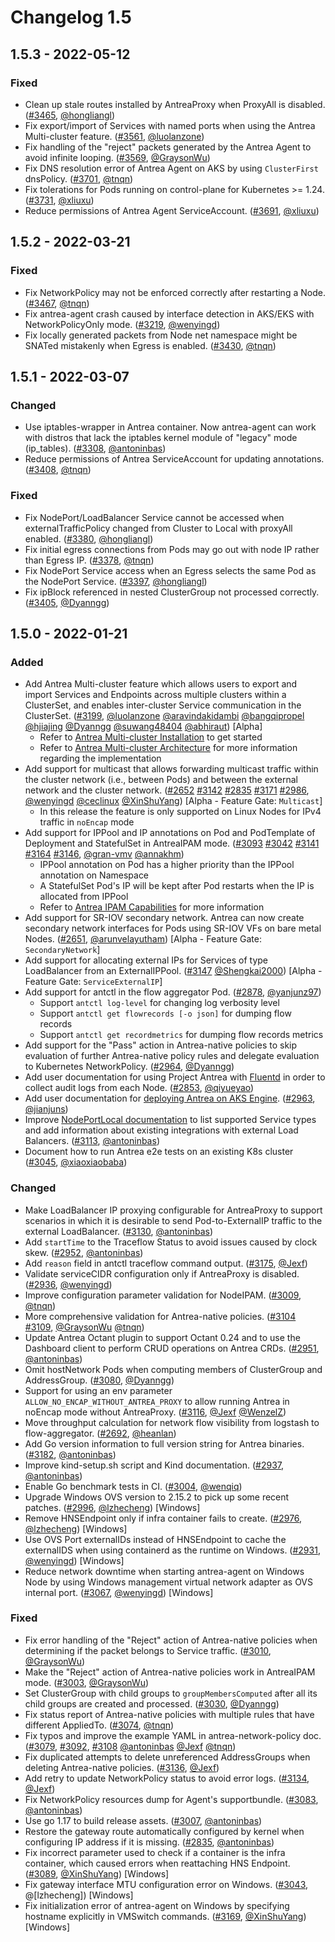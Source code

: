 # Changelog 1.5

## 1.5.3 - 2022-05-12

### Fixed

- Clean up stale routes installed by AntreaProxy when ProxyAll is disabled. ([#3465](https://github.com/antrea-io/antrea/pull/3465), [@hongliangl])
- Fix export/import of Services with named ports when using the Antrea Multi-cluster feature. ([#3561](https://github.com/antrea-io/antrea/pull/3561), [@luolanzone])
- Fix handling of the "reject" packets generated by the Antrea Agent to avoid infinite looping. ([#3569](https://github.com/antrea-io/antrea/pull/3569), [@GraysonWu])
- Fix DNS resolution error of Antrea Agent on AKS by using `ClusterFirst` dnsPolicy. ([#3701](https://github.com/antrea-io/antrea/pull/3701), [@tnqn])
- Fix tolerations for Pods running on control-plane for Kubernetes >= 1.24. ([#3731](https://github.com/antrea-io/antrea/pull/3731), [@xliuxu])
- Reduce permissions of Antrea Agent ServiceAccount. ([#3691](https://github.com/antrea-io/antrea/pull/3691), [@xliuxu])

## 1.5.2 - 2022-03-21

### Fixed

- Fix NetworkPolicy may not be enforced correctly after restarting a Node. ([#3467](https://github.com/antrea-io/antrea/pull/3467), [@tnqn])
- Fix antrea-agent crash caused by interface detection in AKS/EKS with NetworkPolicyOnly mode. ([#3219](https://github.com/antrea-io/antrea/pull/3219), [@wenyingd])
- Fix locally generated packets from Node net namespace might be SNATed mistakenly when Egress is enabled. ([#3430](https://github.com/antrea-io/antrea/pull/3430), [@tnqn])

## 1.5.1 - 2022-03-07

### Changed

- Use iptables-wrapper in Antrea container. Now antrea-agent can work with distros that lack the iptables kernel module of "legacy" mode (ip_tables). ([#3308](https://github.com/antrea-io/antrea/pull/3308), [@antoninbas])
- Reduce permissions of Antrea ServiceAccount for updating annotations. ([#3408](https://github.com/antrea-io/antrea/pull/3408), [@tnqn])

### Fixed

- Fix NodePort/LoadBalancer Service cannot be accessed when externalTrafficPolicy changed from Cluster to Local with proxyAll enabled. ([#3380](https://github.com/antrea-io/antrea/pull/3380), [@hongliangl])
- Fix initial egress connections from Pods may go out with node IP rather than Egress IP. ([#3378](https://github.com/antrea-io/antrea/pull/3378), [@tnqn])
- Fix NodePort Service access when an Egress selects the same Pod as the NodePort Service. ([#3397](https://github.com/antrea-io/antrea/pull/3397), [@hongliangl])
- Fix ipBlock referenced in nested ClusterGroup not processed correctly. ([#3405](https://github.com/antrea-io/antrea/pull/3405), [@Dyanngg])

## 1.5.0 - 2022-01-21

### Added

- Add Antrea Multi-cluster feature which allows users to export and import Services and Endpoints across multiple clusters within a ClusterSet, and enables inter-cluster Service communication in the ClusterSet. ([#3199](https://github.com/antrea-io/antrea/pull/3199), [@luolanzone] [@aravindakidambi] [@bangqipropel] [@hjiajing] [@Dyanngg] [@suwang48404] [@abhiraut]) [Alpha]
  * Refer to [Antrea Multi-cluster Installation] to get started
  * Refer to [Antrea Multi-cluster Architecture] for more information regarding the implementation
- Add support for multicast that allows forwarding multicast traffic within the cluster network (i.e., between Pods) and between the external network and the cluster network. ([#2652](https://github.com/antrea-io/antrea/pull/2652) [#3142](https://github.com/antrea-io/antrea/pull/3142) [#2835](https://github.com/antrea-io/antrea/pull/2835) [#3171](https://github.com/antrea-io/antrea/pull/3171) [#2986](https://github.com/antrea-io/antrea/pull/2986), [@wenyingd] [@ceclinux] [@XinShuYang]) [Alpha - Feature Gate: `Multicast`]
  * In this release the feature is only supported on Linux Nodes for IPv4 traffic in `noEncap` mode
- Add support for IPPool and IP annotations on Pod and PodTemplate of Deployment and StatefulSet in AntreaIPAM mode. ([#3093](https://github.com/antrea-io/antrea/pull/3093) [#3042](https://github.com/antrea-io/antrea/pull/3042) [#3141](https://github.com/antrea-io/antrea/pull/3141) [#3164](https://github.com/antrea-io/antrea/pull/3164) [#3146](https://github.com/antrea-io/antrea/pull/3146), [@gran-vmv] [@annakhm])
  * IPPool annotation on Pod has a higher priority than the IPPool annotation on Namespace
  * A StatefulSet Pod's IP will be kept after Pod restarts when the IP is allocated from IPPool
  * Refer to [Antrea IPAM Capabilities] for more information
- Add support for SR-IOV secondary network. Antrea can now create secondary network interfaces for Pods using SR-IOV VFs on bare metal Nodes. ([#2651](https://github.com/antrea-io/antrea/pull/2651), [@arunvelayutham]) [Alpha - Feature Gate: `SecondaryNetwork`]
- Add support for allocating external IPs for Services of type LoadBalancer from an ExternalIPPool. ([#3147](https://github.com/antrea-io/antrea/pull/3147) [@Shengkai2000]) [Alpha - Feature Gate: `ServiceExternalIP`]
- Add support for antctl in the flow aggregator Pod. ([#2878](https://github.com/antrea-io/antrea/pull/2878), [@yanjunz97])
  * Support `antctl log-level` for changing log verbosity level
  * Support `antctl get flowrecords [-o json]` for dumping flow records
  * Support `antctl get recordmetrics` for dumping flow records metrics
- Add support for the "Pass" action in Antrea-native policies to skip evaluation of further Antrea-native policy rules and delegate evaluation to Kubernetes NetworkPolicy. ([#2964](https://github.com/antrea-io/antrea/pull/2964), [@Dyanngg])
- Add user documentation for using Project Antrea with [Fluentd] in order to collect audit logs from each Node. ([#2853](https://github.com/antrea-io/antrea/pull/2853), [@qiyueyao])
- Add user documentation for [deploying Antrea on AKS Engine]. ([#2963](https://github.com/antrea-io/antrea/pull/2963), [@jianjuns])
- Improve [NodePortLocal documentation] to list supported Service types and add information about existing integrations with external Load Balancers. ([#3113](https://github.com/antrea-io/antrea/pull/3113), [@antoninbas])
- Document how to run Antrea e2e tests on an existing K8s cluster ([#3045](https://github.com/antrea-io/antrea/pull/3045), [@xiaoxiaobaba])

### Changed

- Make LoadBalancer IP proxying configurable for AntreaProxy to support scenarios in which it is desirable to send Pod-to-ExternalIP traffic to the external LoadBalancer. ([#3130](https://github.com/antrea-io/antrea/pull/3130), [@antoninbas])
- Add `startTime` to the Traceflow Status to avoid issues caused by clock skew. ([#2952](https://github.com/antrea-io/antrea/pull/2952), [@antoninbas])
- Add `reason` field in antctl traceflow command output. ([#3175](https://github.com/antrea-io/antrea/pull/3175), [@Jexf])
- Validate serviceCIDR configuration only if AntreaProxy is disabled. ([#2936](https://github.com/antrea-io/antrea/pull/2936), [@wenyingd])
- Improve configuration parameter validation for NodeIPAM. ([#3009](https://github.com/antrea-io/antrea/pull/3009), [@tnqn])
- More comprehensive validation for Antrea-native policies. ([#3104](https://github.com/antrea-io/antrea/pull/3104) [#3109](https://github.com/antrea-io/antrea/pull/3109), [@GraysonWu] [@tnqn])
- Update Antrea Octant plugin to support Octant 0.24 and to use the Dashboard client to perform CRUD operations on Antrea CRDs. ([#2951](https://github.com/antrea-io/antrea/pull/2951), [@antoninbas])
- Omit hostNetwork Pods when computing members of ClusterGroup and AddressGroup. ([#3080](https://github.com/antrea-io/antrea/pull/3080), [@Dyanngg])
- Support for using an env parameter `ALLOW_NO_ENCAP_WITHOUT_ANTREA_PROXY` to allow running Antrea in noEncap mode without AntreaProxy. ([#3116](https://github.com/antrea-io/antrea/pull/3116), [@Jexf] [@WenzelZ])
- Move throughput calculation for network flow visibility from logstash to flow-aggregator. ([#2692](https://github.com/antrea-io/antrea/pull/2692), [@heanlan])
- Add Go version information to full version string for Antrea binaries. ([#3182](https://github.com/antrea-io/antrea/pull/3182), [@antoninbas])
- Improve kind-setup.sh script and Kind documentation. ([#2937](https://github.com/antrea-io/antrea/pull/2937), [@antoninbas])
- Enable Go benchmark tests in CI. ([#3004](https://github.com/antrea-io/antrea/pull/3004), [@wenqiq])
- Upgrade Windows OVS version to 2.15.2 to pick up some recent patches. ([#2996](https://github.com/antrea-io/antrea/pull/2996), [@lzhecheng]) [Windows]
- Remove HNSEndpoint only if infra container fails to create. ([#2976](https://github.com/antrea-io/antrea/pull/2976), [@lzhecheng]) [Windows]
- Use OVS Port externalIDs instead of HNSEndpoint to cache the externalIDS when using containerd as the runtime on Windows. ([#2931](https://github.com/antrea-io/antrea/pull/2931), [@wenyingd]) [Windows]
- Reduce network downtime when starting antrea-agent on Windows Node by using Windows management virtual network adapter as OVS internal port. ([#3067](https://github.com/antrea-io/antrea/pull/3067), [@wenyingd]) [Windows]

### Fixed

- Fix error handling of the "Reject" action of Antrea-native policies when determining if the packet belongs to Service traffic. ([#3010](https://github.com/antrea-io/antrea/pull/3010), [@GraysonWu])
- Make the "Reject" action of Antrea-native policies work in AntreaIPAM mode. ([#3003](https://github.com/antrea-io/antrea/pull/3003), [@GraysonWu])
- Set ClusterGroup with child groups to `groupMembersComputed` after all its child groups are created and processed. ([#3030](https://github.com/antrea-io/antrea/pull/3030), [@Dyanngg])
- Fix status report of Antrea-native policies with multiple rules that have different AppliedTo. ([#3074](https://github.com/antrea-io/antrea/pull/3074), [@tnqn])
- Fix typos and improve the example YAML in antrea-network-policy doc. ([#3079](https://github.com/antrea-io/antrea/pull/3079), [#3092](https://github.com/antrea-io/antrea/pull/3092), [#3108](https://github.com/antrea-io/antrea/pull/3108) [@antoninbas] [@Jexf] [@tnqn])
- Fix duplicated attempts to delete unreferenced AddressGroups when deleting Antrea-native policies. ([#3136](https://github.com/antrea-io/antrea/pull/3136), [@Jexf])
- Add retry to update NetworkPolicy status to avoid error logs. ([#3134](https://github.com/antrea-io/antrea/pull/3134), [@Jexf])
- Fix NetworkPolicy resources dump for Agent's supportbundle. ([#3083](https://github.com/antrea-io/antrea/pull/3083), [@antoninbas])
- Use go 1.17 to build release assets. ([#3007](https://github.com/antrea-io/antrea/pull/3007), [@antoninbas])
- Restore the gateway route automatically configured by kernel when configuring IP address if it is missing. ([#2835](https://github.com/antrea-io/antrea/pull/2835), [@antoninbas])
- Fix incorrect parameter used to check if a container is the infra container, which caused errors when reattaching HNS Endpoint. ([#3089](https://github.com/antrea-io/antrea/pull/3089), [@XinShuYang]) [Windows]
- Fix gateway interface MTU configuration error on Windows. ([#3043](https://github.com/antrea-io/antrea/pull/3043), @[lzhecheng]) [Windows]
- Fix initialization error of antrea-agent on Windows by specifying hostname explicitly in VMSwitch commands. ([#3169](https://github.com/antrea-io/antrea/pull/3169), [@XinShuYang]) [Windows]


[Antrea Multi-cluster Installation]: https://github.com/antrea-io/antrea/blob/v1.5.0/docs/multicluster/getting-started.md
[Antrea Multi-cluster Architecture]: https://github.com/antrea-io/antrea/blob/v1.5.0/docs/multicluster/architecture.md
[Antrea IPAM Capabilities]: https://github.com/antrea-io/antrea/blob/v1.5.0/docs/antrea-ipam.md
[Fluentd]: https://github.com/fluent/fluentd-kubernetes-daemonset
[deploying Antrea on AKS Engine]: https://github.com/antrea-io/antrea/blob/v1.5.0/docs/aks-installation.md#deploy-antrea-to-an-aks-engine-cluster
[NodePortLocal documentation]: https://github.com/antrea-io/antrea/blob/v1.5.0/docs/node-port-local.md

[@abhiraut]: https://github.com/abhiraut
[@annakhm]: https://github.com/annakhm
[@antoninbas]: https://github.com/antoninbas
[@aravindakidambi]: https://github.com/aravindakidambi
[@arunvelayutham]: https://github.com/arunvelayutham
[@bangqipropel]: https://github.com/bangqipropel
[@ceclinux]: https://github.com/ceclinux
[@Dyanngg]: https://github.com/Dyanngg
[@gran-vmv]: https://github.com/gran-vmv
[@GraysonWu]: https://github.com/GraysonWu
[@heanlan]: https://github.com/heanlan
[@hjiajing]: https://github.com/hjiajing
[@hongliangl]: https://github.com/hongliangl
[@Jexf]: https://github.com/Jexf
[@jianjuns]: https://github.com/jianjuns
[@luolanzone]: https://github.com/luolanzone
[@lzhecheng]: https://github.com/lzhecheng
[@qiyueyao]: https://github.com/qiyueyao
[@Shengkai2000]: https://github.com/Shengkai2000
[@suwang48404]: https://github.com/suwang48404
[@tnqn]: https://github.com/tnqn
[@wenqiq]: https://github.com/wenqiq
[@wenyingd]: https://github.com/wenyingd
[@WenzelZ]: https://github.com/WenzelZ
[@xiaoxiaobaba]: https://github.com/xiaoxiaobaba
[@XinShuYang]: https://github.com/XinShuYang
[@xliuxu]: https://github.com/xliuxu
[@yanjunz97]: https://github.com/yanjunz97
